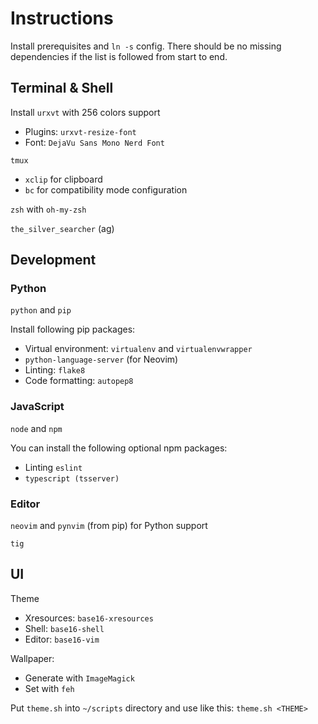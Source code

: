 # Instructions
Install prerequisites and `ln -s` config. There should be no missing dependencies if the list is followed from start to end.


## Terminal & Shell
Install `urxvt` with 256 colors support

 - Plugins: `urxvt-resize-font`
 - Font: `DejaVu Sans Mono Nerd Font`

`tmux`

 - `xclip` for clipboard
 - `bc` for compatibility mode configuration

`zsh` with `oh-my-zsh`

`the_silver_searcher` (ag)


## Development


### Python
`python` and `pip`

Install following pip packages:

 - Virtual environment: `virtualenv` and `virtualenvwrapper`
 - `python-language-server` (for Neovim)
 - Linting: `flake8`
 - Code formatting: `autopep8`


### JavaScript
`node` and `npm`

You can install the following optional npm packages:

 - Linting `eslint`
 - `typescript (tsserver)`


### Editor
`neovim` and `pynvim` (from pip) for Python support

`tig`


## UI
Theme
 - Xresources: `base16-xresources`
 - Shell: `base16-shell`
 - Editor: `base16-vim`

Wallpaper:
 - Generate with `ImageMagick`
 - Set with `feh`

Put `theme.sh` into `~/scripts` directory and use like this: `theme.sh <THEME>`
